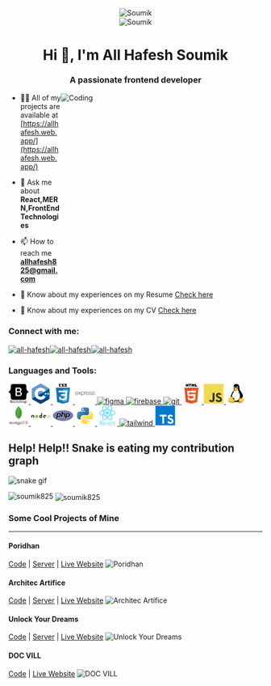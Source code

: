 
<!-- ![Front-End Developer (2)](https://user-images.githubusercontent.com/108381781/210224908-8aa09579-d33a-42b5-859e-f7c12d1b0877.png) -->
<!--![Front-End Developer (1)](https://user-images.githubusercontent.com/108381781/210835480-bd3937c6-50dc-40f5-820c-aba4fd9cf9fc.gif)-->

<div align="center"><img align="center"  alt="Soumik" width="100%" height="200"  src="https://i.ibb.co/ZhVZzZB/2022-12-09-045945.png"></div>

<div align="center"><img align="center"  alt="Soumik" width="300" height="400"  src="https://i.ibb.co/8B5rL0t/IMG-39911-removebg-preview.png"></div>

<h1 align="center">Hi 👋, I'm All Hafesh Soumik</h1>
<h3 align="center">A passionate frontend developer</h3> 
<img align="right" alt="Coding" width="400" height="350"  src="https://i.ibb.co/VYZ5F3j/coding.gif">


- 👨‍💻 All of my projects are available at [https://allhafesh.web.app/](https://allhafesh.web.app/)

- 💬 Ask me about **React,MERN,FrontEnd Technologies**

- 📫 How to reach me **allhafesh825@gmail.com**

- 📄 Know about my experiences on my Resume [Check here](https://drive.google.com/file/d/12gKmHfRGDusUD7Gyk21-RHMwrPBBBPvK/view?usp=share_link)
- 📄 Know about my experiences on my CV [Check here](https://drive.google.com/file/d/1N5LkjMPnYOL6fMRVUq3nzhxgTkHCWKut/view?usp=sharing)

<h3 align="left">Connect with me:</h3>
<p align="left">
<a href="https://www.linkedin.com/in/all-hafesh/" target="blank"><img align="center" src="https://i.ibb.co/1zKqPmd/unnamed.png" alt="all-hafesh" height="30" width="40" /></a><a href="https://www.facebook.com/allhafesh" target="blank"><img align="center" src="https://i.ibb.co/GxdQczd/Facebook-icon-svg.png" alt="all-hafesh" height="30" width="40" /></a><a href="https://www.instagram.com/soumik_00/" target="blank"><img align="center" src="https://i.ibb.co/2kpb1YC/Instagram-logo-2022-svg.webp" alt="all-hafesh" height="30" width="40" /></a>
</p>

<h3 align="left">Languages and Tools:</h3>
<p align="left"> <a href="https://getbootstrap.com" target="_blank" rel="noreferrer"> <img src="https://raw.githubusercontent.com/devicons/devicon/master/icons/bootstrap/bootstrap-plain-wordmark.svg" alt="bootstrap" width="40" height="40"/> </a> <a href="https://www.w3schools.com/cpp/" target="_blank" rel="noreferrer"> <img src="https://raw.githubusercontent.com/devicons/devicon/master/icons/cplusplus/cplusplus-original.svg" alt="cplusplus" width="40" height="40"/> </a> <a href="https://www.w3schools.com/css/" target="_blank" rel="noreferrer"> <img src="https://raw.githubusercontent.com/devicons/devicon/master/icons/css3/css3-original-wordmark.svg" alt="css3" width="40" height="40"/> </a> <a href="https://expressjs.com" target="_blank" rel="noreferrer"> <img src="https://raw.githubusercontent.com/devicons/devicon/master/icons/express/express-original-wordmark.svg" alt="express" width="40" height="40"/> </a> <a href="https://www.figma.com/" target="_blank" rel="noreferrer"> <img src="https://www.vectorlogo.zone/logos/figma/figma-icon.svg" alt="figma" width="40" height="40"/> </a> <a href="https://firebase.google.com/" target="_blank" rel="noreferrer"> <img src="https://www.vectorlogo.zone/logos/firebase/firebase-icon.svg" alt="firebase" width="40" height="40"/> </a> <a href="https://git-scm.com/" target="_blank" rel="noreferrer"> <img src="https://www.vectorlogo.zone/logos/git-scm/git-scm-icon.svg" alt="git" width="40" height="40"/> </a> <a href="https://www.w3.org/html/" target="_blank" rel="noreferrer"> <img src="https://raw.githubusercontent.com/devicons/devicon/master/icons/html5/html5-original-wordmark.svg" alt="html5" width="40" height="40"/> </a> <a href="https://developer.mozilla.org/en-US/docs/Web/JavaScript" target="_blank" rel="noreferrer"> <img src="https://raw.githubusercontent.com/devicons/devicon/master/icons/javascript/javascript-original.svg" alt="javascript" width="40" height="40"/> </a> <a href="https://www.linux.org/" target="_blank" rel="noreferrer"> <img src="https://raw.githubusercontent.com/devicons/devicon/master/icons/linux/linux-original.svg" alt="linux" width="40" height="40"/> </a> <a href="https://www.mongodb.com/" target="_blank" rel="noreferrer"> <img src="https://raw.githubusercontent.com/devicons/devicon/master/icons/mongodb/mongodb-original-wordmark.svg" alt="mongodb" width="40" height="40"/> </a> <a href="https://nodejs.org" target="_blank" rel="noreferrer"> <img src="https://raw.githubusercontent.com/devicons/devicon/master/icons/nodejs/nodejs-original-wordmark.svg" alt="nodejs" width="40" height="40"/> </a> <a href="https://www.php.net" target="_blank" rel="noreferrer"> <img src="https://raw.githubusercontent.com/devicons/devicon/master/icons/php/php-original.svg" alt="php" width="40" height="40"/> </a> <a href="https://www.python.org" target="_blank" rel="noreferrer"> <img src="https://raw.githubusercontent.com/devicons/devicon/master/icons/python/python-original.svg" alt="python" width="40" height="40"/> </a> <a href="https://reactjs.org/" target="_blank" rel="noreferrer"> <img src="https://raw.githubusercontent.com/devicons/devicon/master/icons/react/react-original-wordmark.svg" alt="react" width="40" height="40"/> </a> <a href="https://tailwindcss.com/" target="_blank" rel="noreferrer"> <img src="https://www.vectorlogo.zone/logos/tailwindcss/tailwindcss-icon.svg" alt="tailwind" width="40" height="40"/> </a> <a href="https://www.typescriptlang.org/" target="_blank" rel="noreferrer"> <img src="https://raw.githubusercontent.com/devicons/devicon/master/icons/typescript/typescript-original.svg" alt="typescript" width="40" height="40"/> </a> </p>

## Help! Help!! Snake is eating my contribution graph
![snake gif](https://svgshare.com/i/rFr.svg)

<p><img align="left" src="https://github-readme-stats.vercel.app/api/top-langs?username=soumik825&show_icons=true&locale=en&layout=compact" alt="soumik825" /></p>

<p>&nbsp;<img align="center" src="https://github-readme-stats.vercel.app/api?username=soumik825&show_icons=true&locale=en" alt="soumik825" /></p>

<h3 align="left">Some Cool Projects of Mine</h3>
<hr/>
<h4>Poridhan</h4> 
<a href="https://github.com/soumik825/resale-website" >Code</a> |
<a href="https://github.com/soumik825/resale-website-server" >Server</a> |
<a href="https://poriidhan.web.app/" >Live Website</a> 

<img alt="Poridhan" width="400" src="https://i.ibb.co/LZb6qNF/home.png">

<h4>Architec Artifice</h4> 
<a href="https://github.com/soumik825/architec-artifice" >Code</a> |
<a href="https://github.com/soumik825/architec-artifice-server" >Server</a> |
<a href="https://architec-artifice.web.app/" >Live Website</a> 

<img alt="Architec Artifice" width="400" src="https://i.ibb.co/D8vP8Qf/myreview.png">

<h4>Unlock Your Dreams</h4> 
<a href="https://github.com/soumik825/unlock-your-dream-cleient" >Code</a> |
<a href="https://github.com/soumik825/unlock-your-dream-server" >Server</a> |
<a href="https://unlock-your-dreams.web.app/" >Live Website</a> 

<img alt="Unlock Your Dreams" width="400" src="https://i.ibb.co/4KsS1fr/home.png">


<h4>DOC VILL</h4> 
<a href="https://github.com/soumik825/Doc-Vill" >Code</a> |
<a href="https://doc-vill.web.app/" >Live Website</a> 

<img alt="DOC VILL" width="400" src="https://i.ibb.co/sVH2Nj4/home.png">
<br/>







 
